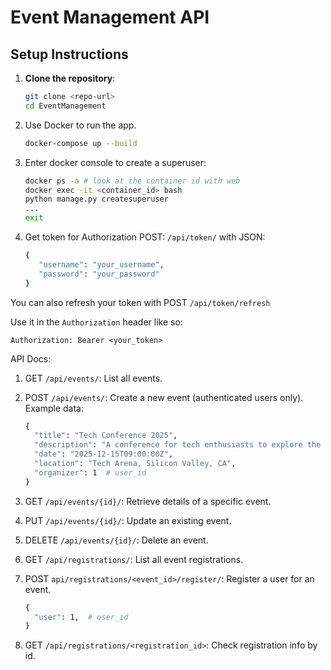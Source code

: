 # Event Management API

## Setup Instructions
1. **Clone the repository**:
   ```bash
   git clone <repo-url>
   cd EventManagement

2. Use Docker to run the app.
   ```bash
   docker-compose up --build

3. Enter docker console to create a superuser:
   ```bash
   docker ps -a # look at the container id with web
   docker exec -it <container_id> bash
   python manage.py createsuperuser
   ...
   exit
   
3. Get token for Authorization
POST: `/api/token/` with JSON:
   ```bash
   {
      "username": "your_username", 
      "password": "your_password"
   }
You can also refresh your token with POST `/api/token/refresh`

Use it in the `Authorization` header like so:

`Authorization: Bearer <your_token>`

API Docs:

1. GET `/api/events/`: List all events.
2. POST `/api/events/`: Create a new event (authenticated users only).
Example data:
   ```bash
   {
     "title": "Tech Conference 2025",
     "description": "A conference for tech enthusiasts to explore the latest trends in AI, Machine Learning, and Blockchain.",
     "date": "2025-12-15T09:00:00Z", 
     "location": "Tech Arena, Silicon Valley, CA",
     "organizer": 1  # user_id
   }

3. GET `/api/events/{id}/`: Retrieve details of a specific event.
4. PUT `/api/events/{id}/`: Update an existing event.
5. DELETE `/api/events/{id}/`: Delete an event.
6. GET `/api/registrations/`: List all event registrations.

7. POST `api/registrations/<event_id>/register/`: Register a user for an event.
   ```bash
   {
     "user": 1,  # user_id
   }
8. GET `/api/registrations/<registration_id>`: Check registration info by id.
